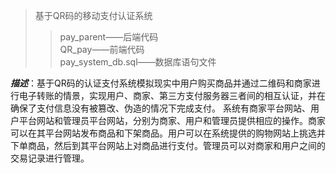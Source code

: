 >基于QR码的移动支付认证系统
>>pay_parent——后端代码  
>>QR_pay——前端代码  
>>pay_system_db.sql——数据库语句文件  

***描述***：基于QR码的认证支付系统模拟现实中用户购买商品并通过二维码和商家进行电子转账的情景，实现用户、商家、第三方支付服务器三者间的相互认证，并在确保了支付信息没有被篡改、伪造的情况下完成支付。
系统有商家平台网站、用户平台网站和管理员平台网站，分别为商家、用户和管理员提供相应的操作。商家可以在其平台网站发布商品和下架商品。用户可以在系统提供的购物网站上挑选并下单商品，然后到其平台网站上对商品进行支付。管理员可以对商家和用户之间的交易记录进行管理。
